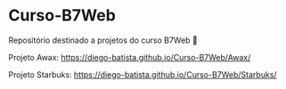 # Curso-B7Web
Repositório destinado a projetos do curso B7Web 🚀

Projeto Awax:
https://diego-batista.github.io/Curso-B7Web/Awax/

Projeto Starbuks:
https://diego-batista.github.io/Curso-B7Web/Starbuks/
